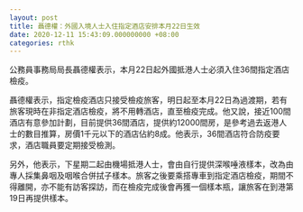 ```yaml
---
layout: post
title: 聶德權：外國入境人士入住指定酒店安排本月22日生效
date: 2020-12-11 15:43:09.000000000 +08:00
categories: rthk
---
```


公務員事務局局長聶德權表示，本月22日起外國抵港人士必須入住36間指定酒店檢疫。

聶德權表示，指定檢疫酒店只接受檢疫旅客，明日起至本月22日為過渡期，若有旅客現時在非指定酒店檢疫，將不用轉酒店，直至檢疫完成。他又說，接近100間酒店有意參加計劃，目前提供36間酒店，提供約12000間房，是參考過去返港人士的數目推算，房價1千元以下的酒店佔約8成。他表示，36間酒店符合防疫要求，酒店職員要定期接受檢測。

另外，他表示，下星期二起由機場抵港人士，會由自行提供深喉唾液樣本，改為由專人採集鼻咽及咽喉合併拭子樣本。旅客之後要乘搭專車到指定酒店檢疫，期間不得離開，亦不能有訪客探訪，而在檢疫完成後會再獲一個樣本瓶，讓旅客在到港第19日再提供樣本。

